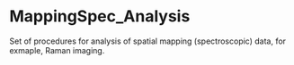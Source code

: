 # MappingSpec_Analysis
Set of procedures for analysis of spatial mapping (spectroscopic) data, for exmaple, Raman imaging.

